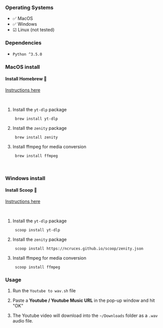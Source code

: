 ### Operating Systems

- ✅ MacOS
- ✅ Windows
- ☑ Linux (not tested)

### Dependencies

- `Python ^3.5.0`

### MacOS install

#### Install Homebrew 🍺

[Instructions here](https://brew.sh/)

<br/>

1. Install the `yt-dlp` package

        brew install yt-dlp
  
2. Install the `zenity` package

        brew install zenity

3. Install ffmpeg for media conversion

        brew install ffmpeg

<br/>

### Windows install

#### Install Scoop 🍨

[Instructions here](https://scoop.sh/)

<br/>

1. Install the `yt-dlp` package

        scoop install yt-dlp
  
2. Install the `zenity` package

        scoop install https://ncruces.github.io/scoop/zenity.json

3. Install ffmpeg for media conversion

        scoop install ffmpeg
   
### Usage

1. Run the `Youtube to wav.sh` file
   
2. Paste a **Youtube / Youtube Music URL** in the pop-up window and hit "OK"

3. The Youtube video will download into the `~/Downloads` folder as a `.wav` audio file.
